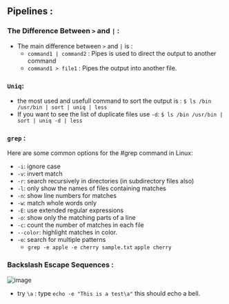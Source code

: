 
## Pipelines :

### The Difference Between `>` and `|` :

- The main difference between `>` and `|` is :
	- `command1 | command2` : Pipes is used to direct the output to another command
	- `command1 > file1` : Pipes the output into another file.

### `Uniq`:

- the most used and usefull command to sort the output is : 
	`$ ls /bin /usr/bin | sort | uniq | less`
- If you want to see the list of duplicate files use `-d`:
	`$ ls /bin /usr/bin | sort | uniq -d | less`

### `grep` :

Here are some common options for the #grep command in Linux:

-   `-i`: ignore case
-   `-v`: invert match
-   `-r`: search recursively in directories (in subdirectory files also)
-   `-l`: only show the names of files containing matches
-   `-n`: show line numbers for matches
-   `-w`: match whole words only
-   `-E`: use extended regular expressions
-   `-o`: show only the matching parts of a line
-   `-c`: count the number of matches in each file
-   `--color`: highlight matches in color.
-  `-e`:  search for multiple patterns 
	- `grep -e apple -e cherry sample.txt` 
		 `apple cherry`

### Backslash Escape Sequences :

![image](bb.png)

- try `\a` : type ``echo -e "This is a test\a"`` this should echo a bell.

